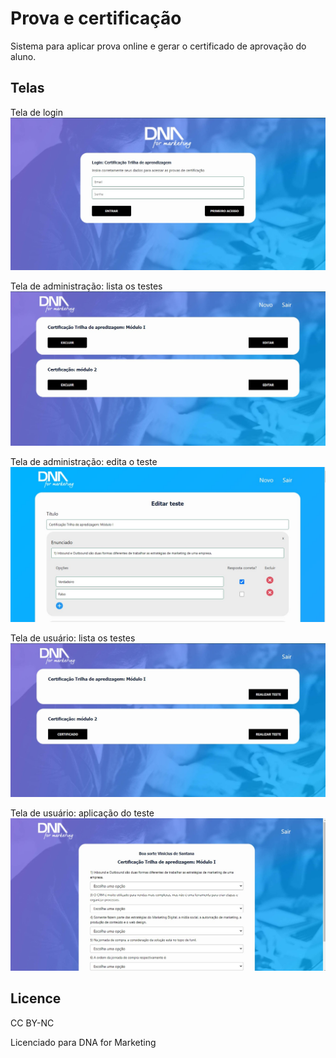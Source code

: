 # Prova e certificação

Sistema para aplicar prova online e gerar o certificado de aprovação do aluno.

## Telas

Tela de login
![Tela de integração OK](docs/assets/img/login-screen.jpg)

Tela de administração: lista os testes
![Tela de integração OK](docs/assets/img/admin-list-tests-screen.jpg)

Tela de administração: edita o teste
![Tela de integração OK](docs/assets/img/admin-edit-test-screen.jpg)

Tela de usuário: lista os testes
![Tela de integração OK](docs\assets\img\user-list-tests-screen.jpg)

Tela de usuário: aplicação do teste
![Tela de integração OK](docs/assets/img/user-dotest-screen.jpg)

## Licence
CC BY-NC

Licenciado para DNA for Marketing